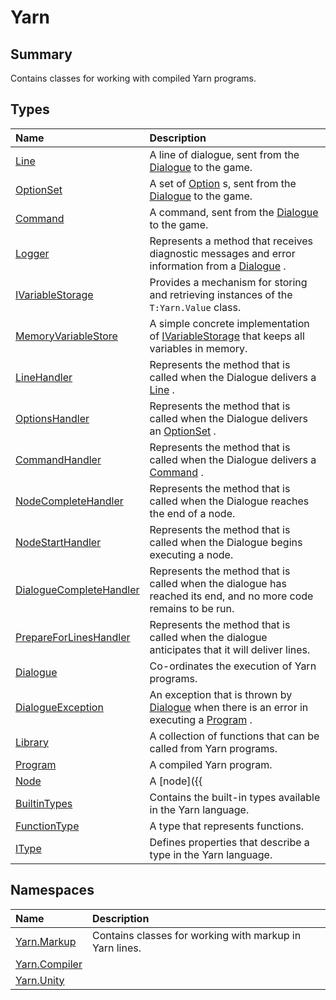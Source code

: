 # Yarn

## Summary

Contains classes for working with compiled Yarn programs.


## Types

|Name|Description|
|:---|:---|
|[Line](/api/csharp/yarn.line.md)|A line of dialogue, sent from the  <a href="yarn.dialogue.md">Dialogue</a>  to the game.|
|[OptionSet](/api/csharp/yarn.optionset.md)|A set of  <a href="yarn.optionset.option.md">Option</a> s, sent from the  <a href="yarn.dialogue.md">Dialogue</a>  to the game.|
|[Command](/api/csharp/yarn.command.md)|A command, sent from the  <a href="yarn.dialogue.md">Dialogue</a>  to the game.|
|[Logger](/api/csharp/yarn.logger.md)|Represents a method that receives diagnostic messages and error information from a  <a href="yarn.dialogue.md">Dialogue</a> .|
|[IVariableStorage](/api/csharp/yarn.ivariablestorage.md)|Provides a mechanism for storing and retrieving instances of the  <code>T:Yarn.Value</code>  class.|
|[MemoryVariableStore](/api/csharp/yarn.memoryvariablestore.md)|A simple concrete implementation of  <a href="yarn.ivariablestorage.md">IVariableStorage</a>  that keeps all variables in memory.|
|[LineHandler](/api/csharp/yarn.linehandler.md)|Represents the method that is called when the Dialogue delivers a <a href="yarn.line.md">Line</a> .|
|[OptionsHandler](/api/csharp/yarn.optionshandler.md)|Represents the method that is called when the Dialogue delivers an <a href="yarn.optionset.md">OptionSet</a> .|
|[CommandHandler](/api/csharp/yarn.commandhandler.md)|Represents the method that is called when the Dialogue delivers a <a href="yarn.command.md">Command</a> .|
|[NodeCompleteHandler](/api/csharp/yarn.nodecompletehandler.md)|Represents the method that is called when the Dialogue reaches the end of a node.|
|[NodeStartHandler](/api/csharp/yarn.nodestarthandler.md)|Represents the method that is called when the Dialogue begins executing a node.|
|[DialogueCompleteHandler](/api/csharp/yarn.dialoguecompletehandler.md)|Represents the method that is called when the dialogue has reached its end, and no more code remains to be run.|
|[PrepareForLinesHandler](/api/csharp/yarn.prepareforlineshandler.md)|Represents the method that is called when the dialogue anticipates that it will deliver lines.|
|[Dialogue](/api/csharp/yarn.dialogue.md)|Co-ordinates the execution of Yarn programs.|
|[DialogueException](/api/csharp/yarn.dialogueexception.md)|An exception that is thrown by  <a href="yarn.dialogue.md">Dialogue</a>  when there is an error in executing a  <a href="yarn.program.md">Program</a> .|
|[Library](/api/csharp/yarn.library.md)|A collection of functions that can be called from Yarn programs.|
|[Program](/api/csharp/yarn.program.md)|A compiled Yarn program.|
|[Node](/api/csharp/yarn.node.md)|A [node]({{|ref "/docs/writing/nodes-and-content.md#nodes"|}}), contained within a  <a href="yarn.program.md">Program</a> , and containing  <code>T:Yarn.Instruction</code> s.|
|[BuiltinTypes](/api/csharp/yarn.builtintypes.md)|Contains the built-in types available in the Yarn language.|
|[FunctionType](/api/csharp/yarn.functiontype.md)|A type that represents functions.|
|[IType](/api/csharp/yarn.itype.md)|Defines properties that describe a type in the Yarn language.|

## Namespaces

|Name|Description|
|:---|:---|
|[Yarn.Markup](/api/csharp/yarn.markup.md)|Contains classes for working with markup in Yarn lines.|
|[Yarn.Compiler](/api/csharp/yarn.compiler.md)||
|[Yarn.Unity](/api/csharp/yarn.unity.md)||

